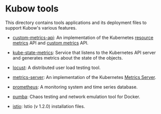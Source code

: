 
# Kubow tools

This directory contains tools applications and its deployment files to support Kubow's various features.

* [custom-metrics-api](https://github.com/DirectXMan12/k8s-prometheus-adapter): An implementation of the Kubernetes [resource metrics](https://github.com/kubernetes/community/blob/master/contributors/design-proposals/instrumentation/resource-metrics-api.md) API and [custom metrics](https://github.com/kubernetes/community/blob/master/contributors/design-proposals/instrumentation/custom-metrics-api.md) API.

* [kube-state-metrics](https://github.com/kubernetes/kube-state-metrics): Service that listens to the Kubernetes API server and generates metrics about the state of the objects.

* [locust](https://github.com/locustio/locust): A distributed user load testing tool.

* [metrics-server](https://github.com/kubernetes-incubator/metrics-server): An implementation of the Kubernetes [Metrics Server](https://kubernetes.io/docs/tasks/debug-application-cluster/resource-metrics-pipeline/#metrics-server).

* [prometheus](https://github.com/prometheus/prometheus): A monitoring system and time series database.

* [pumba](https://github.com/alexei-led/pumba): Chaos testing and network emulation tool for Docker.

* [istio](https://github.com/istio/istio): Istio (v 1.2.0) installation files.
